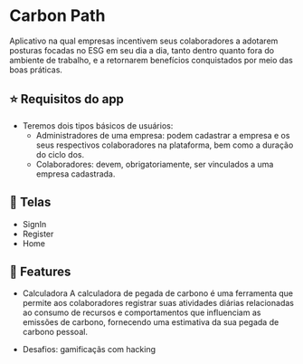 # Carbon Path
Aplicativo na qual empresas incentivem seus colaboradores a adotarem posturas focadas no ESG em seu dia a dia, tanto dentro quanto fora do ambiente de trabalho, e a retornarem benefícios conquistados por meio das boas práticas.

## ⭐ Requisitos do app
- Teremos dois tipos básicos de usuários:
  - Administradores de uma empresa: podem cadastrar a empresa e os seus respectivos colaboradores na plataforma, bem como a duração do ciclo dos.
  - Colaboradores: devem, obrigatoriamente, ser vinculados a uma empresa cadastrada.



## 📱  Telas
- SignIn
- Register
- Home

## 🔨 Features
- Calculadora
A calculadora de pegada de carbono é uma ferramenta que permite aos colaboradores registrar suas atividades diárias relacionadas ao consumo de recursos e comportamentos que influenciam as emissões de carbono, fornecendo uma estimativa da sua pegada de carbono pessoal.

- Desafios: gamificaçãs com hacking
